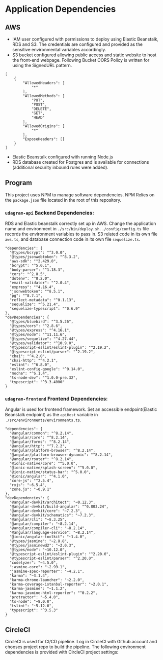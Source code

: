 # Application Dependencies
## AWS
- IAM user configured with permissions to deploy using Elastic Beanstalk, RDS and S3. The credentials are configured and provided as the sensitive environmental variables accordingly.
- S3 bucket configured allowing public access and static website to host the front-end webpage.
  Following Bucket CORS Policy is written for using the SignedURL pattern.
```
[
    {
        "AllowedHeaders": [
            "*"
        ],
        "AllowedMethods": [
            "PUT",
            "POST",
            "DELETE",
            "GET",
            "HEAD"
        ],
        "AllowedOrigins": [
            "*"
        ],
        "ExposeHeaders": []
    }
]
```


-  Elastic Beanstalk configured with running Node.js
- RDS database created for Postgres and is available for connections (additional security inbound rules were added).
## Program
This project uses NPM to manage software dependencies. NPM Relies on the `package.json` file located in the root of this repository.
### `udagram-api` Backend Dependencies:
RDS and Elastic beanstalk correctly set up in AWS. Change the application name and environment in `./src/bin/deploy.sh`.
`./config/config.ts` file records the environment variables to pass in.
S3 related code in its own file `aws.ts`, and database connection code in its own file `sequelize.ts`.
```
"dependencies": {  
  "@types/bcrypt": "^3.0.0",  
  "@types/jsonwebtoken": "^8.3.2",  
  "aws-sdk": "^2.429.0",  
  "bcrypt": "^5.0.1",  
  "body-parser": "^1.18.3",  
  "cors": "^2.8.5",  
  "dotenv": "^8.2.0",  
  "email-validator": "^2.0.4",  
  "express": "^4.16.4",  
  "jsonwebtoken": "^8.5.1",  
  "pg": "^8.7.1",  
  "reflect-metadata": "^0.1.13",  
  "sequelize": "^5.21.4",  
  "sequelize-typescript": "^0.6.9"  
},  
"devDependencies": {  
  "@types/bluebird": "^3.5.26",  
  "@types/cors": "^2.8.6",  
  "@types/express": "^4.16.1",  
  "@types/node": "^11.11.6",  
  "@types/sequelize": "^4.27.44",  
  "@types/validator": "^10.9.0",  
  "@typescript-eslint/eslint-plugin": "^2.19.2",  
  "@typescript-eslint/parser": "^2.19.2",  
  "chai": "^4.2.0",  
  "chai-http": "^4.2.1",  
  "eslint": "^6.8.0",  
  "eslint-config-google": "^0.14.0",  
  "mocha": "^6.1.4",  
  "ts-node-dev": "^1.0.0-pre.32",  
  "typescript": "^3.3.4000"  
}
```
### `udagram-frontend` Frontend Dependencies:
Angular is used for frontend framework.
Set an accessible endpoint(Elastic Beanstalk endpoint) as the `apiHost` variable in `./src/environments/environments.ts`.
```
"dependencies": {  
  "@angular/common": "^8.2.14",  
  "@angular/core": "^8.2.14",  
  "@angular/forms": "^8.2.14",  
  "@angular/http": "^7.2.2",  
  "@angular/platform-browser": "^8.2.14",  
  "@angular/platform-browser-dynamic": "^8.2.14",  
  "@angular/router": "^8.2.14",  
  "@ionic-native/core": "^5.0.0",  
  "@ionic-native/splash-screen": "^5.0.0",  
  "@ionic-native/status-bar": "^5.0.0",  
  "@ionic/angular": "^4.1.0",  
  "core-js": "^2.5.4",  
  "rxjs": "~6.5.4",  
  "zone.js": "~0.9.1"  
},  
"devDependencies": {  
  "@angular-devkit/architect": "~0.12.3",  
  "@angular-devkit/build-angular": "^0.803.24",  
  "@angular-devkit/core": "~7.2.3",  
  "@angular-devkit/schematics": "~7.2.3",  
  "@angular/cli": "~8.3.25",  
  "@angular/compiler": "~8.2.14",  
  "@angular/compiler-cli": "~8.2.14",  
  "@angular/language-service": "~8.2.14",  
  "@ionic/angular-toolkit": "~1.4.0",  
  "@types/jasmine": "~2.8.8",  
  "@types/jasminewd2": "~2.0.3",  
  "@types/node": "~10.12.0",  
  "@typescript-eslint/eslint-plugin": "^2.20.0",  
  "@typescript-eslint/parser": "^2.20.0",  
  "codelyzer": "~4.5.0",  
  "jasmine-core": "~2.99.1",  
  "jasmine-spec-reporter": "~4.2.1",  
  "karma": "~3.1.4",  
  "karma-chrome-launcher": "~2.2.0",  
  "karma-coverage-istanbul-reporter": "~2.0.1",  
  "karma-jasmine": "~1.1.2",  
  "karma-jasmine-html-reporter": "^0.2.2",  
  "protractor": "~5.4.0",  
  "ts-node": "~8.0.0",  
  "tslint": "~5.12.0",  
  "typescript": "^3.5.3"  
}
```
## CircleCI
CircleCI  is used for CI/CD pipeline. Log in CircleCI with Github account and chooses project repo to build the pipeline.
The following environment dependencies is provided with CircleCI project settings:


